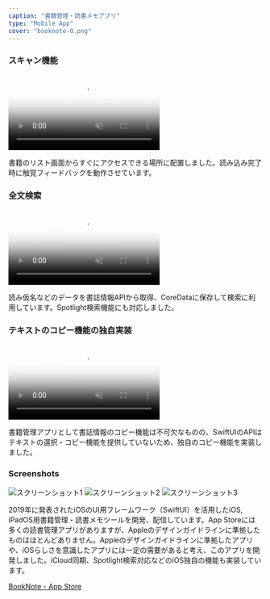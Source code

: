 ```yaml
---
caption: "書籍管理・読書メモアプリ"
type: "Mobile App"
cover: "booknote-0.png"
---
```


### スキャン機能
<video autoplay loop muted playsinline poster="/images/posters/booknote-scan.png">
  <source src="/movies/booknote-scan.mp4" type="video/mp4">
</video>

書籍のリスト画面からすぐにアクセスできる場所に配置しました。読み込み完了時に触覚フィードバックを動作させています。

### 全文検索
<video autoplay loop muted playsinline poster="/images/posters/booknote-search.png">
  <source src="/movies/booknote-search.mp4" type="video/mp4">
</video>

読み仮名などのデータを書誌情報APIから取得、CoreDataに保存して検索に利用しています。Spotlight検索機能にも対応しました。

### テキストのコピー機能の独自実装
<video autoplay loop muted playsinline poster="/images/posters/booknote-copy.png">
  <source src="/movies/booknote-copy.mp4" type="video/mp4">
</video>

書籍管理アプリとして書誌情報のコピー機能は不可欠なものの、SwiftUIのAPIはテキストの選択・コピー機能を提供していないため、独自のコピー機能を実装しました。

### Screenshots
![スクリーンショット1](/images/booknote-1.png)
![スクリーンショット2](/images/booknote-2.png)
![スクリーンショット3](/images/booknote-3.png)

2019年に発表されたiOSのUI用フレームワーク（SwiftUI）を活用したiOS, iPadOS用書籍管理・読書メモツールを開発、配信しています。App Storeには多くの読書管理アプリがありますが、Appleのデザインガイドラインに準拠したものはほとんどありません。Appleのデザインガイドラインに準拠したアプリや、iOSらしさを意識したアプリには一定の需要があると考え、このアプリを開発しました。iCloud同期、Spotlight検索対応などのiOS独自の機能も実装しています。

<p>
  <a href="https://apps.apple.com/jp/app/booknote/id1546487927" target="_blank" rel="noopener noreferrer" >BookNote - App Store</a>
</p>